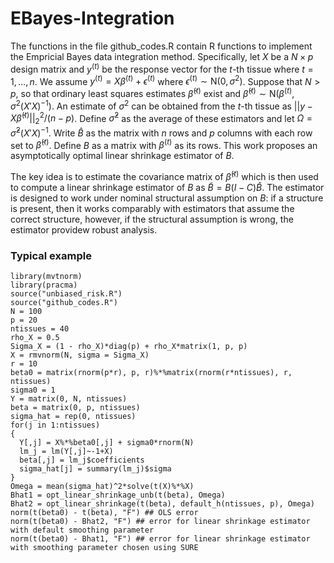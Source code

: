 # EBayes-Integration
The functions in the file github_codes.R contain R functions to implement the Empricial Bayes data integration method. Specifically, let $X$ be a $N \times p$ design matrix and $y^{(t)}$ be the response vector for the $t$-th tissue where $t = 1, \ldots, n$. We assume $y^{(t)} = X\beta^{(t)} + \epsilon^{(t)}$ where $\epsilon^{(t)} \sim \mathrm{N}(0,\sigma^2)$. Suppose that $N > p$, so that ordinary least squares estimates $\hat{\beta}^{(t)}$ exist and $\hat{\beta}^{(t)} \sim \mathrm{N}(\beta^{(t)}, \sigma^2 (X'X)^{-1})$. An estimate of $\sigma^2$ can be obtained from the $t$-th tissue as $||y - X\hat{\beta}^{(t)}||_2^2/(n-p)$. Define $\hat{\sigma}^2$ as the average of these estimators and let $\Omega = \hat{\sigma}^2 (X'X)^{-1}$. Write $\hat{B}$ as the matrix with $n$ rows and $p$ columns with each row set to $\hat{\beta}^{(t)}$. Define $B$ as a matrix with $\beta^{(t)}$ as its rows. This work proposes an asymptotically optimal linear shrinkage estimator of $B$. 

The key idea is to estimate the covariance matrix of $\hat{\beta}^{(t)}$ which is then used to compute a linear shrinkage estimator of $B$ as $\widetilde{B}=B(I - C)\hat{B}$. The estimator is designed to work under nominal structural assumption on $B$: if a structure is present, then it works comparably with estimators that assume the correct structure, however, if the structural assumption is wrong, the estimator providew robust analysis.

### Typical example ###
```
library(mvtnorm)
library(pracma)
source("unbiased_risk.R")
source("github_codes.R")
N = 100
p = 20
ntissues = 40
rho_X = 0.5
Sigma_X = (1 - rho_X)*diag(p) + rho_X*matrix(1, p, p)
X = rmvnorm(N, sigma = Sigma_X)
r = 10
beta0 = matrix(rnorm(p*r), p, r)%*%matrix(rnorm(r*ntissues), r, ntissues)
sigma0 = 1
Y = matrix(0, N, ntissues)
beta = matrix(0, p, ntissues)
sigma_hat = rep(0, ntissues)
for(j in 1:ntissues)
{
  Y[,j] = X%*%beta0[,j] + sigma0*rnorm(N)
  lm_j = lm(Y[,j]~-1+X)
  beta[,j] = lm_j$coefficients
  sigma_hat[j] = summary(lm_j)$sigma
}
Omega = mean(sigma_hat)^2*solve(t(X)%*%X)
Bhat1 = opt_linear_shrinkage_unb(t(beta), Omega)
Bhat2 = opt_linear_shrinkage(t(beta), default_h(ntissues, p), Omega)
norm(t(beta0) - t(beta), "F") ## OLS error
norm(t(beta0) - Bhat2, "F") ## error for linear shrinkage estimator with default smoothing parameter 
norm(t(beta0) - Bhat1, "F") ## error for linear shrinkage estimator with smoothing parameter chosen using SURE

```
